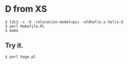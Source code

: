 # D from XS

```
$ ldc2 -c -O -relocation-model=pic -ofdhello.o hello.d
$ perl Makefile.PL
$ make
```

## Try it.

```
$ perl hoge.pl
```
